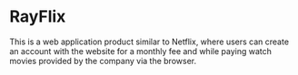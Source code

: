 # RayFlix

This is a web application product similar to Netflix, where users can create an account with the website for a monthly fee and while paying watch movies provided by the company via the browser.
